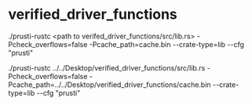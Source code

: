 # verified_driver_functions

./prusti-rustc <path to verifed_driver_functions/src/lib.rs> -Pcheck_overflows=false -Pcache_path=cache.bin --crate-type=lib --cfg "prusti"

./prusti-rustc ../../Desktop/verified_driver_functions/src/lib.rs -Pcheck_overflows=false -Pcache_path=../../Desktop/verified_driver_functions/cache.bin --crate-type=lib --cfg "prusti"
